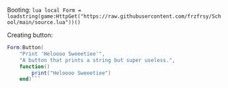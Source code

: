Booting:
```lua local Form = loadstring(game:HttpGet("https://raw.githubusercontent.com/frzfrsy/School/main/source.lua"))()```

Creating button:
```lua
Form:Button(
	"Print 'Heloooo Sweeetiee'",
	"A button that prints a string but super useless.",
	function()
		print("Heloooo Sweeetiee")
	end)```
